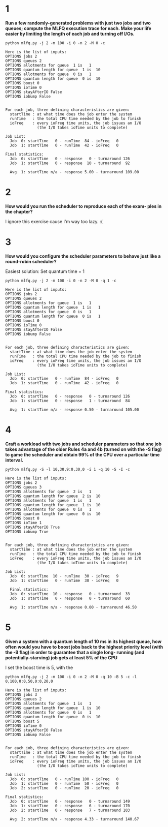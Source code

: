 # 1

**Run a few randomly-generated problems with just two jobs and
two queues; compute the MLFQ execution trace for each. Make
your life easier by limiting the length of each job and turning off
I/Os.**

```
python mlfq.py -j 2 -m 100 -i 0 -n 2 -M 0 -c
```

```
Here is the list of inputs:
OPTIONS jobs 2
OPTIONS queues 2
OPTIONS allotments for queue  1 is   1
OPTIONS quantum length for queue  1 is  10
OPTIONS allotments for queue  0 is   1
OPTIONS quantum length for queue  0 is  10
OPTIONS boost 0
OPTIONS ioTime 0
OPTIONS stayAfterIO False
OPTIONS iobump False


For each job, three defining characteristics are given:
  startTime : at what time does the job enter the system
  runTime   : the total CPU time needed by the job to finish
  ioFreq    : every ioFreq time units, the job issues an I/O
              (the I/O takes ioTime units to complete)

Job List:
  Job  0: startTime   0 - runTime  84 - ioFreq   0
  Job  1: startTime   0 - runTime  42 - ioFreq   0

Final statistics:
  Job  0: startTime   0 - response   0 - turnaround 126
  Job  1: startTime   0 - response  10 - turnaround  92

  Avg  1: startTime n/a - response 5.00 - turnaround 109.00
```

# 2

**How would you run the scheduler to reproduce each of the exam-
ples in the chapter?**

I ignore this exercise cause I'm way too lazy. :(

# 3

**How would you configure the scheduler parameters to behave just
like a round-robin scheduler?**

Easiest solution: Set quantum time = 1

```
python mlfq.py -j 2 -m 100 -i 0 -n 2 -M 0 -q 1 -c
```

```
Here is the list of inputs:
OPTIONS jobs 2
OPTIONS queues 2
OPTIONS allotments for queue  1 is   1
OPTIONS quantum length for queue  1 is   1
OPTIONS allotments for queue  0 is   1
OPTIONS quantum length for queue  0 is   1
OPTIONS boost 0
OPTIONS ioTime 0
OPTIONS stayAfterIO False
OPTIONS iobump False


For each job, three defining characteristics are given:
  startTime : at what time does the job enter the system
  runTime   : the total CPU time needed by the job to finish
  ioFreq    : every ioFreq time units, the job issues an I/O
              (the I/O takes ioTime units to complete)

Job List:
  Job  0: startTime   0 - runTime  84 - ioFreq   0
  Job  1: startTime   0 - runTime  42 - ioFreq   0

Final statistics:
  Job  0: startTime   0 - response   0 - turnaround 126
  Job  1: startTime   0 - response   1 - turnaround  84

  Avg  1: startTime n/a - response 0.50 - turnaround 105.00
```

# 4

**Craft a workload with two jobs and scheduler parameters so that
one job takes advantage of the older Rules 4a and 4b (turned on
with the -S flag) to game the scheduler and obtain 99% of the CPU
over a particular time interval.**

```
python mlfq.py -S -l 10,30,9:0,30,0 -i 1 -q 10 -S -I -c
```

```
Here is the list of inputs:
OPTIONS jobs 2
OPTIONS queues 3
OPTIONS allotments for queue  2 is   1
OPTIONS quantum length for queue  2 is  10
OPTIONS allotments for queue  1 is   1
OPTIONS quantum length for queue  1 is  10
OPTIONS allotments for queue  0 is   1
OPTIONS quantum length for queue  0 is  10
OPTIONS boost 0
OPTIONS ioTime 1
OPTIONS stayAfterIO True
OPTIONS iobump True


For each job, three defining characteristics are given:
  startTime : at what time does the job enter the system
  runTime   : the total CPU time needed by the job to finish
  ioFreq    : every ioFreq time units, the job issues an I/O
              (the I/O takes ioTime units to complete)

Job List:
  Job  0: startTime  10 - runTime  30 - ioFreq   9
  Job  1: startTime   0 - runTime  30 - ioFreq   0

  Final statistics:
  Job  0: startTime  10 - response   0 - turnaround  33
  Job  1: startTime   0 - response   0 - turnaround  60

  Avg  1: startTime n/a - response 0.00 - turnaround 46.50
```

# 5

**Given a system with a quantum length of 10 ms in its highest queue,
how often would you have to boost jobs back to the highest priority
level (with the -B flag) in order to guarantee that a single long-
running (and potentially-starving) job gets at least 5% of the CPU**

I set the boost time is 5, with the 


```
python mlfq.py -j 2 -m 100 -i 0 -n 2 -M 0 -q 10 -B 5 -c -l 0,100,0:0,50,0:0,20,0
```

```
Here is the list of inputs:
OPTIONS jobs 3
OPTIONS queues 2
OPTIONS allotments for queue  1 is   1
OPTIONS quantum length for queue  1 is  10
OPTIONS allotments for queue  0 is   1
OPTIONS quantum length for queue  0 is  10
OPTIONS boost 5
OPTIONS ioTime 0
OPTIONS stayAfterIO False
OPTIONS iobump False


For each job, three defining characteristics are given:
  startTime : at what time does the job enter the system
  runTime   : the total CPU time needed by the job to finish
  ioFreq    : every ioFreq time units, the job issues an I/O
              (the I/O takes ioTime units to complete)

Job List:
  Job  0: startTime   0 - runTime 100 - ioFreq   0
  Job  1: startTime   0 - runTime  50 - ioFreq   0
  Job  2: startTime   0 - runTime  20 - ioFreq   0

Final statistics:
  Job  0: startTime   0 - response   0 - turnaround 149
  Job  1: startTime   0 - response   6 - turnaround 170
  Job  2: startTime   0 - response   7 - turnaround 103

  Avg  2: startTime n/a - response 4.33 - turnaround 140.67
```